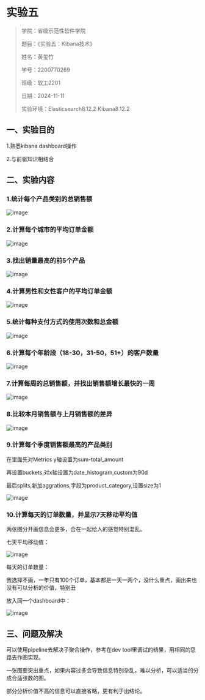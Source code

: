 # 实验五

> 学院：省级示范性软件学院
>
> 题目：《实验五：Kibana技术》
>
> 姓名：黄玺竹
>
> 学号：2200770269
>
> 班级：软工2201
>
> 日期：2024-11-11
>
> 实验环境：Elasticsearch8.12.2 Kibana8.12.2

## 一、实验目的

1.熟悉kibana dashboard操作

2.与前驱知识相结合

## 二、实验内容

### 1.统计每个产品类别的总销售额

![image](./image/1.png)

### 2.计算每个城市的平均订单金额

![image](./image/2.png)

### 3.找出销量最高的前5个产品

![image](./image/3.png)

### 4.计算男性和女性客户的平均订单金额

![image](./image/4.png)

### 5.统计每种支付方式的使用次数和总金额

![image](./image/5.png)

### 6.计算每个年龄段（18-30，31-50，51+）的客户数量

![image](./image/6.png)

### 7.计算每周的总销售额，并找出销售额增长最快的一周

![image](./image/7.png)

### 8.比较本月销售额与上月销售额的差异

![image](./image/8.png)

### 9.计算每个季度销售额最高的产品类别

在里面先对Metrics y轴设置为sum-total_amount

再设置buckets,对x轴设置为date_histogram,custom为90d

最后splits,新加aggrations,字段为product_category,设置size为1

![image](./image/9.png)

### 10.计算每天的订单数量，并显示7天移动平均值

两张图分开画信息会更多，合在一起给人的感觉特别混乱。

七天平均移动值：

![image](./image/10.png)

每天的订单数量：

我选择不画，一年只有100个订单，基本都是一天一两个，没什么重点，画出来也没有可以分析的价值，特别丑

放入同一个dashboard中：

![image](./image/11.png)

## 三、问题及解决

可以使用pipeline去解决子聚合操作，参考在dev tool里调试的结果，用相同的思路去作图实现。

一张图要突出重点，如果内容过多会导致信息特别杂乱，难以分析，可以适当的分成合适张数的图。

部分分析价值不高的信息可以直接省略，更有利于出结论。
